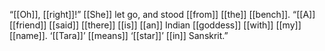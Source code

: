 “[[Oh]], [[right]]!” [[She]] let go, and stood [[from]] [[the]] [[bench]]. “[[A]] [[friend]] [[said]] [[there]] [[is]] [[an]] Indian [[goddess]] [[with]] [[my]] [[name]]. ‘[[Tara]]’ [[means]] ‘[[star]]’ [[in]] Sanskrit.”  

